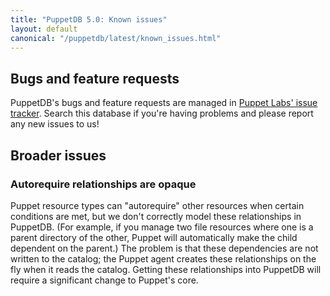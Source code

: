 ```yaml
---
title: "PuppetDB 5.0: Known issues"
layout: default
canonical: "/puppetdb/latest/known_issues.html"
---
```



Bugs and feature requests
-----

[tracker]: https://tickets.puppetlabs.com/browse/PDB

PuppetDB's bugs and feature requests are managed in [Puppet Labs' issue tracker][tracker]. Search this database if you're having problems and please report any new issues to us!

Broader issues
-----

### Autorequire relationships are opaque

Puppet resource types can "autorequire" other resources when certain conditions are met, but we don't correctly model these relationships in PuppetDB. (For example, if you manage two file resources where one is a parent directory of the other, Puppet will automatically make the child dependent on the parent.) The problem is that these dependencies are not written to the catalog; the Puppet agent creates these relationships on the fly when it reads the catalog. Getting these relationships into PuppetDB will require a significant change to Puppet's core.
